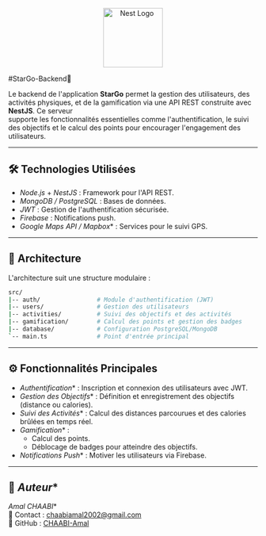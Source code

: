 <p align="center">
  <a href="http://nestjs.com/" target="blank"><img src="https://nestjs.com/img/logo-small.svg" width="120" alt="Nest Logo" /></a>
</p>
 
#StarGo-Backend🚀<br>

Le backend de l'application **StarGo** permet la gestion des utilisateurs, des activités physiques, et de la gamification via une API REST construite avec **NestJS**. Ce serveur<br>
supporte les fonctionnalités essentielles comme l'authentification, le suivi des objectifs et le calcul des points pour encourager l'engagement des utilisateurs.

---

## 🛠 **Technologies Utilisées**<br>
- *Node.js* + *NestJS* : Framework pour l'API REST.<br>
- *MongoDB / PostgreSQL* : Bases de données.<br>
- *JWT* : Gestion de l'authentification sécurisée.<br>
- *Firebase* : Notifications push.<br>
- *Google Maps API / Mapbox** : Services pour le suivi GPS.<br>

---

## 📂 Architecture<br>

L'architecture suit une structure modulaire :<br>

```bash
src/
|-- auth/                # Module d'authentification (JWT)
|-- users/               # Gestion des utilisateurs
|-- activities/          # Suivi des objectifs et des activités
|-- gamification/        # Calcul des points et gestion des badges
|-- database/            # Configuration PostgreSQL/MongoDB
`-- main.ts              # Point d'entrée principal
```

---

## ⚙️ **Fonctionnalités Principales**<br>
- *Authentification** : Inscription et connexion des utilisateurs avec JWT.<br>
- *Gestion des Objectifs** : Définition et enregistrement des objectifs (distance ou calories).<br>
- *Suivi des Activités** : Calcul des distances parcourues et des calories brûlées en temps réel.<br>
- *Gamification** :<br>
   - Calcul des points.<br>
   - Déblocage de badges pour atteindre des objectifs.<br>
- *Notifications Push** : Motiver les utilisateurs via Firebase.<br>

---

## 👤 *Auteur**<br>
*Amal CHAABI**<br>
📧 Contact : [chaabiamal2002@gmail.com](mailto:chaabiamal2002@gmail.com)<br>
🔗 GitHub : [CHAABI-Amal](https://github.com/CHAABI-Amal)<br>



